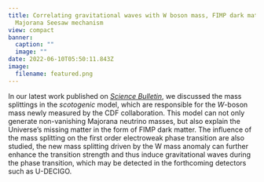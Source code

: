 ```yaml
---
title: Correlating gravitational waves with W boson mass, FIMP dark matter and
  Majorana Seesaw mechanism
view: compact
banner:
  caption: ""
  image: ""
date: 2022-06-10T05:50:11.843Z
image:
  filename: featured.png
---
```

In our latest work published on [*Science Bulletin*](https://www.sciencedirect.com/science/article/pii/S2095927322002572?via%3Dihub), we discussed the mass splittings in the *scotogenic* model, which are responsible for the $W$-boson mass newly measured by the CDF collaboration. This model can not only generate non-vanishing Majorana neutrino masses, but also explain the Universe’s missing matter in the form of FIMP dark matter. The influence of the mass splitting on the first order electroweak phase transition are also studied, the new mass splitting driven by the W mass anomaly can further enhance the transition strength and thus induce gravitational waves during the phase transition, which may be detected in the forthcoming detectors such as U-DECIGO.